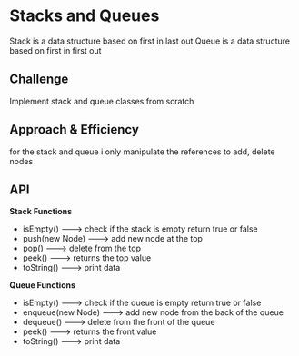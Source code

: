 # Stacks and Queues
<!-- Short summary or background information -->
Stack is a data structure based on first in last out
Queue is a data structure based on first in first out

## Challenge
<!-- Description of the challenge -->
Implement stack and queue classes from scratch

## Approach & Efficiency
<!-- What approach did you take? Why? What is the Big O space/time for this approach? -->
for the stack and queue i only manipulate the references to add, delete nodes

## API
<!-- Description of each method publicly available to your Stack and Queue-->
**Stack Functions**
* isEmpty() ---> check if the stack is empty return true or false
* push(new Node) ---> add new node at the top
* pop() ---> delete from the top
* peek() ---> returns the top value
* toString() ---> print data

**Queue Functions**
* isEmpty() ---> check if the queue is empty return true or false
* enqueue(new Node) ---> add new node from the back of the queue
* dequeue() ---> delete from the front of the queue
* peek() ---> returns the front value
* toString() ---> print data